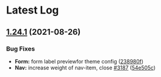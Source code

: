 # Latest Log 

## [1.24.1](https://github.com/alibaba-fusion/next/compare/1.24.0...1.24.1) (2021-08-26)


### Bug Fixes

* **Form:** form label previewfor theme config ([238980f](https://github.com/alibaba-fusion/next/commit/238980f))
* **Nav:** increase weight of nav-item, close [#3187](https://github.com/alibaba-fusion/next/issues/3187) ([54e505c](https://github.com/alibaba-fusion/next/commit/54e505c))



